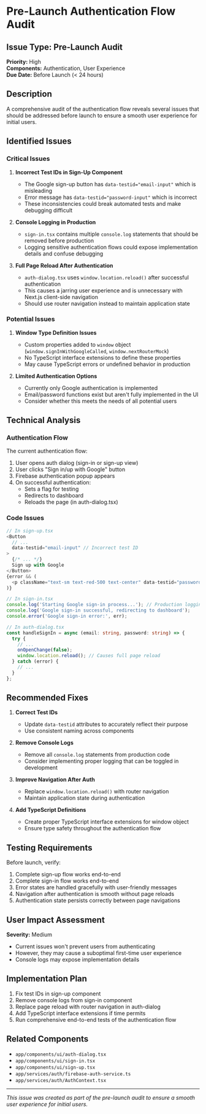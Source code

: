 # Pre-Launch Authentication Flow Audit

## Issue Type: Pre-Launch Audit

**Priority:** High  
**Components:** Authentication, User Experience  
**Due Date:** Before Launch (< 24 hours)

## Description

A comprehensive audit of the authentication flow reveals several issues that should be addressed before launch to ensure a smooth user experience for initial users.

## Identified Issues

### Critical Issues

1. **Incorrect Test IDs in Sign-Up Component**
   - The Google sign-up button has `data-testid="email-input"` which is misleading
   - Error message has `data-testid="password-input"` which is incorrect
   - These inconsistencies could break automated tests and make debugging difficult

2. **Console Logging in Production**
   - `sign-in.tsx` contains multiple `console.log` statements that should be removed before production
   - Logging sensitive authentication flows could expose implementation details and confuse debugging

3. **Full Page Reload After Authentication**
   - `auth-dialog.tsx` uses `window.location.reload()` after successful authentication
   - This causes a jarring user experience and is unnecessary with Next.js client-side navigation
   - Should use router navigation instead to maintain application state

### Potential Issues

1. **Window Type Definition Issues**
   - Custom properties added to `window` object (`window.signInWithGoogleCalled`, `window.nextRouterMock`)
   - No TypeScript interface extensions to define these properties
   - May cause TypeScript errors or undefined behavior in production

2. **Limited Authentication Options**
   - Currently only Google authentication is implemented
   - Email/password functions exist but aren't fully implemented in the UI
   - Consider whether this meets the needs of all potential users

## Technical Analysis

### Authentication Flow

The current authentication flow:
1. User opens auth dialog (sign-in or sign-up view)
2. User clicks "Sign in/up with Google" button
3. Firebase authentication popup appears
4. On successful authentication:
   - Sets a flag for testing
   - Redirects to dashboard
   - Reloads the page (in auth-dialog.tsx)

### Code Issues

```typescript
// In sign-up.tsx
<Button 
  // ...
  data-testid="email-input" // Incorrect test ID
>
  {/* ... */}
  Sign up with Google
</Button>
{error && (
  <p className="text-sm text-red-500 text-center" data-testid="password-input">{error}</p>
)}
```

```typescript
// In sign-in.tsx
console.log('Starting Google sign-in process...'); // Production logging
console.log('Google sign-in successful, redirecting to dashboard');
console.error('Google sign-in error:', err);
```

```typescript
// In auth-dialog.tsx
const handleSignIn = async (email: string, password: string) => {
  try {
    // ...
    onOpenChange(false);
    window.location.reload(); // Causes full page reload
  } catch (error) {
    // ...
  }
};
```

## Recommended Fixes

1. **Correct Test IDs**
   - Update `data-testid` attributes to accurately reflect their purpose
   - Use consistent naming across components

2. **Remove Console Logs**
   - Remove all `console.log` statements from production code
   - Consider implementing proper logging that can be toggled in development

3. **Improve Navigation After Auth**
   - Replace `window.location.reload()` with router navigation
   - Maintain application state during authentication

4. **Add TypeScript Definitions**
   - Create proper TypeScript interface extensions for window object
   - Ensure type safety throughout the authentication flow

## Testing Requirements

Before launch, verify:
1. Complete sign-up flow works end-to-end
2. Complete sign-in flow works end-to-end
3. Error states are handled gracefully with user-friendly messages
4. Navigation after authentication is smooth without page reloads
5. Authentication state persists correctly between page navigations

## User Impact Assessment

**Severity:** Medium
- Current issues won't prevent users from authenticating
- However, they may cause a suboptimal first-time user experience
- Console logs may expose implementation details

## Implementation Plan

1. Fix test IDs in sign-up component
2. Remove console logs from sign-in component
3. Replace page reload with router navigation in auth-dialog
4. Add TypeScript interface extensions if time permits
5. Run comprehensive end-to-end tests of the authentication flow

## Related Components

- `app/components/ui/auth-dialog.tsx`
- `app/components/ui/sign-in.tsx`
- `app/components/ui/sign-up.tsx`
- `app/services/auth/firebase-auth-service.ts`
- `app/services/auth/AuthContext.tsx`

---

*This issue was created as part of the pre-launch audit to ensure a smooth user experience for initial users.*
